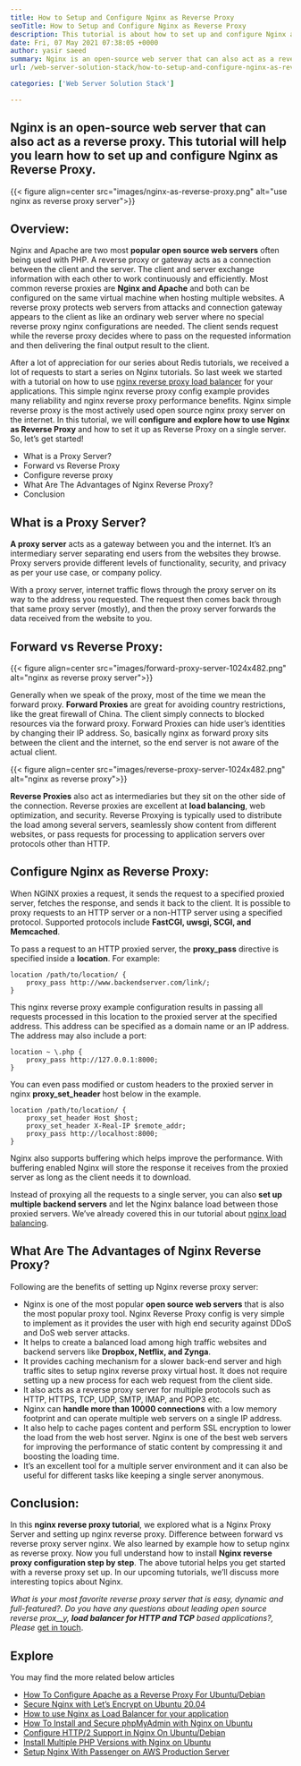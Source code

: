 ```yaml
---
title: How to Setup and Configure Nginx as Reverse Proxy
seoTitle: How to Setup and Configure Nginx as Reverse Proxy
description: This tutorial is about how to set up and configure Nginx as Reverse Proxy. NGINX is considered one of the most popular open-source reverse proxy web servers.
date: Fri, 07 May 2021 07:38:05 +0000
author: yasir saeed
summary: Nginx is an open-source web server that can also act as a reverse proxy. This tutorial will help you learn how to set up and configure Nginx as Reverse Proxy.
url: /web-server-solution-stack/how-to-setup-and-configure-nginx-as-reverse-proxy/

categories: ['Web Server Solution Stack']

---
```

## Nginx is an open-source web server that can also act as a reverse proxy. This tutorial will help you learn how to set up and configure Nginx as Reverse Proxy.

{{< figure align=center src="images/nginx-as-reverse-proxy.png" alt="use nginx as reverse proxy server">}}  

## Overview:

Nginx and Apache are two most **popular open source web servers** often being used with PHP. A reverse proxy or gateway acts as a connection between the client and the server. The client and server exchange information with each other to work continuously and efficiently. Most common reverse proxies are **Nginx and Apache** and both can be configured on the same virtual machine when hosting multiple websites. A reverse proxy protects web servers from attacks and connection gateway appears to the client as like an ordinary web server where no special reverse proxy nginx configurations are needed. The client sends request while the reverse proxy decides where to pass on the requested information and then delivering the final output result to the client.

After a lot of appreciation for our series about Redis tutorials, we received a lot of requests to start a series on Nginx tutorials. So last week we started with a tutorial on how to use [nginx reverse proxy load balancer][1] for your applications. This simple nginx reverse proxy config example provides many reliability and nginx reverse proxy performance benefits. Nginx simple reverse proxy is the most actively used open source nginx proxy server on the internet. In this tutorial, we will **configure and explore how to use Nginx as Reverse Proxy** and how to set it up as Reverse Proxy on a single server. So, let’s get started!

  * What is a Proxy Server?
  * Forward vs Reverse Proxy
  * Configure reverse proxy
  * What Are The Advantages of Nginx Reverse Proxy?
  * Conclusion

## What is a Proxy Server?

**A proxy server** acts as a gateway between you and the internet. It’s an intermediary server separating end users from the websites they browse. Proxy servers provide different levels of functionality, security, and privacy as per your use case, or company policy.

With a proxy server, internet traffic flows through the proxy server on its way to the address you requested. The request then comes back through that same proxy server (mostly), and then the proxy server forwards the data received from the website to you.

## Forward vs Reverse Proxy:

{{< figure align=center src="images/forward-proxy-server-1024x482.png" alt="nginx as reverse proxy server">}}  

Generally when we speak of the proxy, most of the time we mean the forward proxy. **Forward Proxies** are great for avoiding country restrictions, like the great firewall of China. The client simply connects to blocked resources via the forward proxy. Forward Proxies can hide user’s identities by changing their IP address. So, basically nginx as forward proxy sits between the client and the internet, so the end server is not aware of the actual client.

{{< figure align=center src="images/reverse-proxy-server-1024x482.png" alt="nginx as reverse proxy">}}  

**Reverse Proxies** also act as intermediaries but they sit on the other side of the connection. Reverse proxies are excellent at **load balancing**, web optimization, and security. Reverse Proxying is typically used to distribute the load among several servers, seamlessly show content from different websites, or pass requests for processing to application servers over protocols other than HTTP.

## Configure Nginx as Reverse Proxy:

When NGINX proxies a request, it sends the request to a specified proxied server, fetches the response, and sends it back to the client. It is possible to proxy requests to an HTTP server or a non-HTTP server using a specified protocol. Supported protocols include **FastCGI, uwsgi, SCGI, and Memcached**.

To pass a request to an HTTP proxied server, the **proxy_pass** directive is specified inside a **location**. For example:


```
location /path/to/location/ {
    proxy_pass http://www.backendserver.com/link/;
}
```


This nginx reverse proxy example configuration results in passing all requests processed in this location to the proxied server at the specified address. This address can be specified as a domain name or an IP address. The address may also include a port:


```
location ~ \.php {
    proxy_pass http://127.0.0.1:8000;
}
```


You can even pass modified or custom headers to the proxied server in nginx **proxy\_set\_header** host below in the example.


```
location /path/to/location/ {
    proxy_set_header Host $host;
    proxy_set_header X-Real-IP $remote_addr;
    proxy_pass http://localhost:8000;
}
```


Nginx also supports buffering which helps improve the performance. With buffering enabled Nginx will store the response it receives from the proxied server as long as the client needs it to download.

Instead of proxying all the requests to a single server, you can also **set up multiple backend servers** and let the Nginx balance load between those proxied servers. We’ve already covered this in our tutorial about [nginx load balancing][1].

## What Are The Advantages of Nginx Reverse Proxy?

Following are the benefits of setting up Nginx reverse proxy server:

  * Nginx is one of the most popular **open source web servers** that is also the most popular proxy tool. Nginx Reverse Proxy config is very simple to implement as it provides the user with high end security against DDoS and DoS web server attacks. 
  * It helps to create a balanced load among high traffic websites and backend servers like **Dropbox, Netflix, and Zynga**. 
  * It provides caching mechanism for a slower back-end server and high traffic sites to setup nginx reverse proxy virtual host. It does not require setting up a new process for each web request from the client side. 
  * It also acts as a reverse proxy server for multiple protocols such as HTTP, HTTPS, TCP, UDP, SMTP, IMAP, and POP3 etc. 
  * Nginx can **handle more than 10000 connections** with a low memory footprint and can operate multiple web servers on a single IP address. 
  * It also help to cache pages content and perform SSL encryption to lower the load from the web host server. Nginx is one of the best web servers for improving the performance of static content by compressing it and boosting the loading time. 
  * It’s an excellent tool for a multiple server environment and it can also be useful for different tasks like keeping a single server anonymous.

## Conclusion:

In this **nginx reverse proxy tutorial**, we explored what is a Nginx Proxy Server and setting up nginx reverse proxy. Difference between forward vs reverse proxy server nginx. We also learned by example how to setup nginx as reverse proxy. Now you full understand how to install **Nginx reverse proxy configuration step by step**. The above tutorial helps you get started with a reverse proxy set up. In our upcoming tutorials, we’ll discuss more interesting topics about Nginx.

_What is your most favorite _reverse proxy_ server that is easy, dynamic and full-featured?. Do you have any questions about leading_ _open source _reverse prox__y, **load balancer for HTTP and TCP** based applications_?, Please_ [get in touch][2].

## Explore

You may find the more related below articles

  * [How To Configure Apache as a Reverse Proxy For Ubuntu/Debian][3]
  * [Secure Nginx with Let’s Encrypt on Ubuntu 20.04][4]
  * [How to use Nginx as Load Balancer for your application][1]
  * [How To Install and Secure phpMyAdmin with Nginx on Ubuntu][5]
  * [Configure HTTP/2 Support in Nginx On Ubuntu/Debian][6]
  * [Install Multiple PHP Versions with Nginx on Ubuntu][7]
  * [Setup Nginx With Passenger on AWS Production Server][8]

 [1]: https://blog.containerize.com/2021/04/30/how-to-use-nginx-as-load-balancer-for-your-application/
 [2]: mailto:yasir.saeed@aspose.com
 [3]: https://blog.containerize.com/2021/05/21/how-to-configure-apache-as-a-reverse-proxy-for-ubuntudebian/
 [4]: https://blog.containerize.com/2021/04/19/how-to-secure-nginx-with-letsencrypt-on-ubuntu-20.04/
 [5]: https://blog.containerize.com/2021/06/04/how-to-install-and-secure-phpmyadmin-with-nginx-on-ubuntu/
 [6]: https://blog.containerize.com/2021/05/28/how-to-configure-http2-support-in-nginx-on-ubuntudebian/
 [7]: https://blog.containerize.com/2021/05/21/how-to-install-multiple-php-versions-with-nginx-on-ubuntu/
 [8]: https://blog.containerize.com/2021/05/07/how-to-setup-nginx-with-passenger-on-aws-production-server/